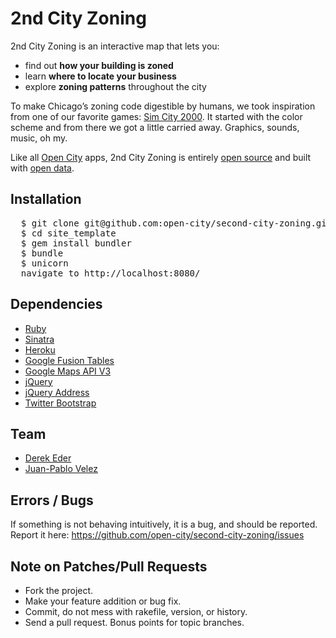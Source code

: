 # 2nd City Zoning

2nd City Zoning is an interactive map that lets you:

-   find out **how your building is zoned**
-   learn **where to locate your business**
-   explore **zoning patterns** throughout the city

To make Chicago’s zoning code digestible by humans, we took inspiration
from one of our favorite games: [Sim City 2000](http://en.wikipedia.org/wiki/SimCity_2000). It started with the color scheme and from there we got a little carried away. Graphics, sounds, music, oh my.

Like all [Open City](http://opencityapps.org) apps, 2nd City Zoning is entirely [open
source](http://secondcityzoning.org/about#code) and built with [open data](http://secondcityzoning.org/about#data).

## Installation

<pre>
  $ git clone git@github.com:open-city/second-city-zoning.git
  $ cd site_template
  $ gem install bundler
  $ bundle
  $ unicorn
  navigate to http://localhost:8080/
</pre>

## Dependencies

* [Ruby](http://www.ruby-lang.org/)
* [Sinatra](http://sinatrarb.com)
* [Heroku](http://heroku.com)
* [Google Fusion Tables](http://www.google.com/fusiontables/Home)
* [Google Maps API V3](https://developers.google.com/maps/documentation/javascript)
* [jQuery](http://jquery.org)
* [jQuery Address](http://www.asual.com/jquery/address)
* [Twitter Bootstrap](http://twitter.github.com/bootstrap)

## Team

* [Derek Eder](mailto:derek.eder+git@gmail.com)
* [Juan-Pablo Velez](mailto:jpvelez@gmail.com)

## Errors / Bugs

If something is not behaving intuitively, it is a bug, and should be reported.
Report it here: https://github.com/open-city/second-city-zoning/issues


## Note on Patches/Pull Requests
 
* Fork the project.
* Make your feature addition or bug fix.
* Commit, do not mess with rakefile, version, or history.
* Send a pull request. Bonus points for topic branches.
